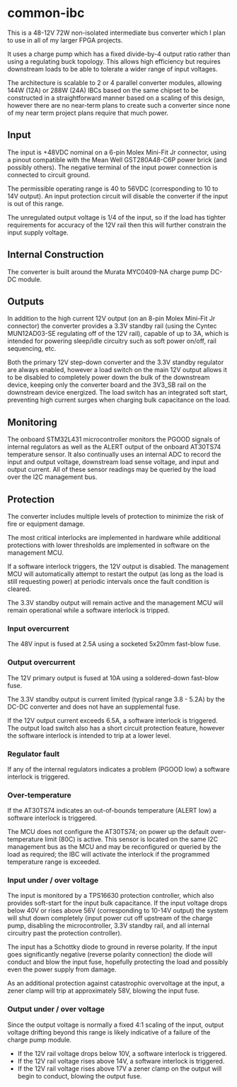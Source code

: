# common-ibc

This is a 48-12V 72W non-isolated intermediate bus converter which I plan to use in all of my larger FPGA projects.

It uses a charge pump which has a fixed divide-by-4 output ratio rather than using a regulating buck topology. This
allows high efficiency but requires downstream loads to be able to tolerate a wider range of input voltages.

The architecture is scalable to 2 or 4 parallel converter modules, allowing 144W (12A) or 288W (24A) IBCs based on the
same chipset to be constructed in a straightforward manner based on a scaling of this design, however there are no
near-term plans to create such a converter since none of my near term project plans require that much power.

## Input

The input is +48VDC nominal on a 6-pin Molex Mini-Fit Jr connector, using a pinout compatible with the Mean Well
GST280A48-C6P power brick (and possibly others). The negative terminal of the input power connection is connected to
circuit ground.

The permissible operating range is 40 to 56VDC (corresponding to 10 to 14V output). An input protection circuit will
disable the converter if the input is out of this range.

The unregulated output voltage is 1/4 of the input, so if the load has tighter requirements for accuracy of the 12V
rail then this will further constrain the input supply voltage.

## Internal Construction

The converter is built around the Murata MYC0409-NA charge pump DC-DC module.

## Outputs

In addition to the high current 12V output (on an 8-pin Molex Mini-Fit Jr connector) the converter provides a 3.3V
standby rail (using the Cyntec MUN12AD03-SE regulating off of the 12V rail), capable of up to 3A, which is intended for
powering sleep/idle circuitry such as soft power on/off, rail sequencing, etc.

Both the primary 12V step-down converter and the 3.3V standby regulator are always enabled, however a load switch on
the main 12V output allows it to be disabled to completely power down the bulk of the downstream device, keeping only
the converter board and the 3V3_SB rail on the downstream device energized. The load switch has an integrated soft
start, preventing high current surges when charging bulk capacitance on the load.

## Monitoring

The onboard STM32L431 microcontroller monitors the PGOOD signals of internal regulators as well as the ALERT output
of the onboard AT30TS74 temperature sensor. It also continually uses an internal ADC to record the input and output
voltage, downstream load sense voltage, and input and output current. All of these sensor readings may be queried by
the load over the I2C management bus.

## Protection

The converter includes multiple levels of protection to minimize the risk of fire or equipment damage.

The most critical interlocks are implemented in hardware while additional protections with lower thresholds are
implemented in software on the management MCU.

If a software interlock triggers, the 12V output is disabled. The management MCU will automatically attempt to restart
the output (as long as the load is still requesting power) at periodic intervals once the fault condition is cleared.

The 3.3V standby output will remain active and the management MCU will remain operational while a software interlock is
tripped.

### Input overcurrent

The 48V input is fused at 2.5A using a socketed 5x20mm fast-blow fuse.

### Output overcurrent

The 12V primary output is fused at 10A using a soldered-down fast-blow fuse.

The 3.3V standby output is current limited (typical range 3.8 - 5.2A) by the DC-DC converter and does not have an
supplemental fuse.

If the 12V output current exceeds 6.5A, a software interlock is triggered. The output load switch also has a
short circuit protection feature, however the software interlock is intended to trip at a lower level.

### Regulator fault

If any of the internal regulators indicates a problem (PGOOD low) a software interlock is triggered.

### Over-temperature

If the AT30TS74 indicates an out-of-bounds temperature (ALERT low) a software interlock is triggered.

The MCU does not configure the AT30TS74; on power up the default over-temperature limit (80C) is active. This sensor is
located on the same I2C management bus as the MCU and may be reconfigured or queried by the load as required; the
IBC will activate the interlock if the programmed temperature range is exceeded.

### Input under / over voltage

The input is monitored by a TPS16630 protection controller, which also provides soft-start for the input bulk
capacitance. If the input voltage drops below 40V or rises above 56V (corresponding to 10-14V output) the system will
shut down completely (input power cut off upstream of the charge pump, disabling the microcontroller, 3.3V standby
rail, and all internal circuitry past the protection controller).

The input has a Schottky diode to ground in reverse polarity. If the input goes significantly negative (reverse
polarity connection) the diode will conduct and blow the input fuse, hopefully protecting the load and possibly even
the power supply from damage.

As an additional protection against catastrophic overvoltage at the input, a zener clamp will trip at approximately
58V, blowing the input fuse.

### Output under / over voltage

Since the output voltage is normally a fixed 4:1 scaling of the input, output voltage drifting beyond this range is
likely indicative of a failure of the charge pump module.

* If the 12V rail voltage drops below 10V, a software interlock is triggered.
* If the 12V rail voltage rises above 14V, a software interlock is triggered.
* If the 12V rail voltage rises above 17V a zener clamp on the output will begin to conduct, blowing the output fuse.
